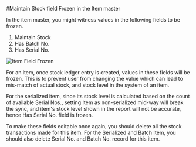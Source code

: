 <!-- add-breadcrumbs -->
#Maintain Stock field Frozen in the Item master

In the item master, you might witness values in the following fields to be frozen.

1. Maintain Stock
1. Has Batch No.
1. Has Serial No.

<img alt="Item Field Frozen" class="screenshot" src="{{docs_base_url}}/v12/assets/img/articles/maintain-stock-1.png">

For an item, once stock ledger entry is created, values in these fields will be frozen. This is to prevent user from changing the value which can lead to mis-match of actual stock, and stock level in the system of an item.

For the serialized item, since its stock level is calculated based on the count of available Serial Nos., setting Item as non-serialized mid-way will break the sync, and item's stock level shown in the report will not be accurate, hence Has Serial No. field is frozen.

To make these fields editable once again, you should delete all the stock transactions made for this item. For the Serialized and Batch Item, you should also delete Serial No. and Batch No. record for this item.

<!-- markdown -->
